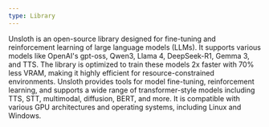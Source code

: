 ```yaml
---
type: Library
---
```


Unsloth is an open-source library designed for fine-tuning and reinforcement learning of large language models (LLMs). It supports various models like OpenAI's gpt-oss, Qwen3, Llama 4, DeepSeek-R1, Gemma 3, and TTS. The library is optimized to train these models 2x faster with 70% less VRAM, making it highly efficient for resource-constrained environments. Unsloth provides tools for model fine-tuning, reinforcement learning, and supports a wide range of transformer-style models including TTS, STT, multimodal, diffusion, BERT, and more. It is compatible with various GPU architectures and operating systems, including Linux and Windows.